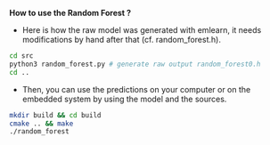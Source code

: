 **How to use the Random Forest ?**

- Here is how the raw model was generated with emlearn, it needs modifications by hand after that (cf. random_forest.h).

```bash
cd src
python3 random_forest.py # generate raw output random_forest0.h
cd ..
```

- Then, you can use the predictions on your computer or on the embedded system by using the model and the sources.

```bash
mkdir build && cd build
cmake .. && make
./random_forest
```
